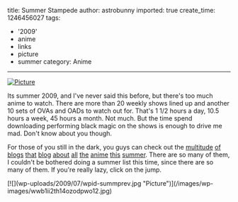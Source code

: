title: Summer Stampede
author: astrobunny
imported: true
create_time: 1246456027
tags:
- '2009'
- anime
- links
- picture
- summer
category: Anime
---
 [![](wp-uploads/2009/07/wpid-89aeb8a668bac960900121492279e27a-500x365.jpg "Picture")](/images/wp-uploads/2009/07/wpid-89aeb8a668bac960900121492279e27a.jpg)  
  
Its summer 2009, and I've never said this before, but there's too much anime to watch. There are more than 20 weekly shows lined up and another 10 sets of OVAs and OADs to watch out for. That's 1 1/2 hours a day, 10.5 hours a week, 45 hours a month. Not much. But the time spend downloading performing black magic on the shows is enough to drive me mad. Don't know about you though.  
  
For those of you still in the dark, you guys can check out the [multitude](http://hashihime.blogspot.com/2009/06/anime-summer-2009-full-previews-wcast.html) [of](http://www.ragint.com/2009/06/17/summer-anime-2009-14-shows/) [blogs](http://zotaku.com/2009/06/26/summer-2009-anime-line-up/) [that](http://that.animeblogger.net/2009/06/06/that-summer-2009-anime-preview/) [blog](http://www.joshsanimeblog.com/2009/03/19/spring-2009-anime-preview/) [about](http://metanorn.kokidokom.net/2009/05/05/summer-anime-2009/) [all](http://cjblackwing.wordpress.com/2009/06/18/summer-2009-anime-preview/) [the](http://www.animevice.com/news/the-long-hot-anime-summer-2009-summer-anime-preview/1586/) [anime](http://en.gigazine.net/index.php?/news/comments/20090605_anime_2009summer/) [this](http://www.nekomagic.com/?p=5323) [summer](http://www.seaslugteam.com/archives/2009/06/03/summer-2009/). There are so many of them, I couldn't be bothered doing a summer list this time, since there are so many of them. If you're really lazy, click on the jump.  
<!--more--> [![](wp-uploads/2009/07/wpid-summprev.jpg "Picture")](/images/wp-images/wwb1ii2th14ozodpwo12.jpg)